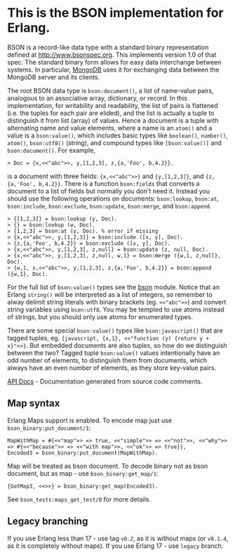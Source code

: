 # This is the BSON implementation for Erlang.

BSON is a record-like data type with a standard binary representation defined at <http://www.bsonspec.org>. This implements version 1.0 of that spec. The standard binary form allows for easy data interchange between systems. In particular, [MongoDB](http://www.mongodb.org) uses it for exchanging data between the MongoDB server and its clients.

The root BSON data type is `bson:document()`, a list of name-value pairs, analogous to an associative array, dictionary, or record. In this implementation, for writability and readability, the list of pairs is flattened (i.e. the tuples for each pair are elided), and the list is actually a tuple to distinguish it from list (array) of values. Hence a document is a tuple with alternating name and value elements, where a name is an `atom()` and a value is a `bson:value()`, which includes basic types like `boolean()`, `number()`, `atom()`, `bson:utf8()` (string), and compound types like `[bson:value()]` and `bson:document()`. For example,

	> Doc = {x,<<"abc">>, y,[1,2,3], z,{a,'Foo', b,4.2}}.

is a document with three fields: `{x,<<"abc">>}` and `{y,[1,2,3]}`, and `{z,{a,'Foo', b,4.2}}`. There is a function `bson:fields` that converts a document to a list of fields but normally you don't need it. Instead you should use the following operations on documents: `bson:lookup`, `bson:at`, `bson:include`, `bson:exclude`, `bson:update`, `bson:merge`, and `bson:append`.

	> {[1,2,3]} = bson:lookup (y, Doc).
	> {} = bson:lookup (w, Doc).
	> [1,2,3] = bson:at (y, Doc). % error if missing
	> {x,<<"abc">>, y,[1,2,3]} = bson:include ([x, y], Doc).
	> {z,{a,'Foo', b,4.2}} = bson:exclude ([x, y], Doc).
	> {x,<<"abc">>, y,[1,2,3], z,null} = bson:update (z, null, Doc).
	> {x,<<"abc">>, y,[1,2,3], z,null, w,1} = bson:merge ({w,1, z,null}, Doc).
	> {w,1, x,<<"abc">>, y,[1,2,3], z,{a,'Foo', b,4.2}} = bson:append ({w,1}, Doc).

For the full list of `bson:value()` types see the [bson](http://github.com/mongodb/bson-erlang/blob/master/src/bson.erl) module. Notice that an Erlang `string()` will be interpreted as a list of integers, so remember to alway delimit string literals with binary brackets (eg. `<<"abc">>`) and convert string variables using `bson:utf8`. You may be tempted to use atoms instead of strings, but you should only use atoms for enumerated types.

There are some special `bson:value()` types like `bson:javascript()` that are tagged tuples, eg. `{javascript, {x,1}, <<"function (y) {return y + x}">>}`. But embedded documents are also tuples, so how do we distinguish between the two? Tagged tuple `bson:value()` values intentionally have an odd number of elements, to distinguish them from documents, which always have an even number of elements, as they store key-value pairs.

[API Docs](http://api.mongodb.org/erlang/bson/) - Documentation generated from source code comments.

## Map syntax

Erlang Maps support is enabled.
To encode map just use `bson_binary:put_document/1`:

	MapWithMap = #{<<"map">> => true, <<"simple">> => <<"not">>, <<"why">> => #{<<"because">> => <<"with map">>, <<"ok">> => true}},
    Encoded3 = bson_binary:put_document(MapWithMap).
Map will be treated as bson document.
To decode binary not as bson document, but as map - use `bson_binary:get_map/1`:

	{GotMap3, <<>>} = bson_binary:get_map(Encoded3).
See `bson_tests:maps_get_test/0` for more details.


## Legacy branching
If you use Erlang less than 17 - use tag `v0.2`, as it is without maps (or `v0.1.4`, as it is completely without maps).
If you use Erlang 17 - use `legacy` branch.